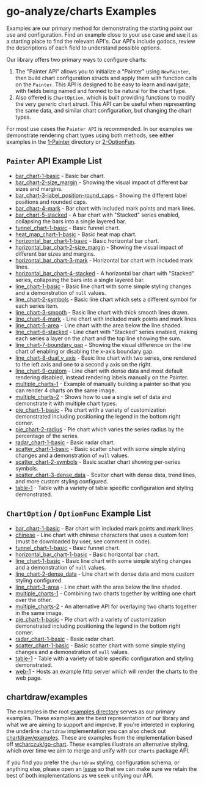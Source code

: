 # go-analyze/charts Examples

Examples are our primary method for demonstrating the starting point our use and configuration. Find an example close to your use case and use it as a starting place to find the relevant API's. Our API's include godocs, review the descriptions of each field to understand possible options.

Our library offers two primary ways to configure charts:
1. The "Painter API" allows you to initialize a "Painter" using `NewPainter`, then build chart configuration structs and apply them with function calls on the `Painter`. This API is designed to be easy to learn and navigate, with fields being named and formed to be natural for the chart type.
2. Also offered is `ChartOption`, which is built providing functions to modify the very generic chart struct. This API can be useful when representing the same data, and similar chart configuration, but changing the chart types.

For most use cases the `Painter API` is recommended. In our examples we demonstrate rendering chart types using both methods, see either examples in the [1-Painter](./1-Painter) directory or [2-OptionFun](./2-OptionFunc).

## `Painter` API Example List

* [bar_chart-1-basic](./1-Painter/bar_chart-1-basic) - Basic bar chart.
* [bar_chart-2-size_margin](./1-Painter/bar_chart-2-size_margin) - Showing the visual impact of different bar sizes and margins.
* [bar_chart-3-label_position-round_caps](./1-Painter/bar_chart-3-label_position-round_caps) - Showing the different label positions and rounded caps.
* [bar_chart-4-mark](./1-Painter/bar_chart-4-mark) - Bar chart with included mark points and mark lines.
* [bar_chart-5-stacked](./1-Painter/bar_chart-5-stacked) - A bar chart with "Stacked" series enabled, collapsing the bars into a single layered bar.
* [funnel_chart-1-basic](./1-Painter/funnel_chart-1-basic) - Basic funnel chart.
* [heat_map_chart-1-basic](./1-Painter/heat_map_chart-1-basic) - Basic heat map chart.
* [horizontal_bar_chart-1-basic](./1-Painter/horizontal_bar_chart-1-basic) - Basic horizontal bar chart.
* [horizontal_bar_chart-2-size_margin](./1-Painter/horizontal_bar_chart-2-size_margin) - Showing the visual impact of different bar sizes and margins.
* [horizontal_bar_chart-3-mark](./1-Painter/horizontal_bar_chart-3-mark) - Horizontal bar chart with included mark lines.
* [horizontal_bar_chart-4-stacked](./1-Painter/horizontal_bar_chart-4-stacked) - A horizontal bar chart with "Stacked" series, collapsing the bars into a single layered bar.
* [line_chart-1-basic](./1-Painter/line_chart-1-basic) - Basic line chart with some simple styling changes and a demonstration of `null` values.
* [line_chart-2-symbols](./1-Painter/line_chart-2-symbols) - Basic line chart which sets a different symbol for each series item.
* [line_chart-3-smooth](./1-Painter/line_chart-3-smooth) - Basic line chart with thick smooth lines drawn.
* [line_chart-4-mark](./1-Painter/line_chart-4-mark) - Line chart with included mark points and mark lines.
* [line_chart-5-area](./1-Painter/line_chart-5-area) - Line chart with the area below the line shaded.
* [line_chart-6-stacked](./1-Painter/line_chart-6-stacked) - Line chart with "Stacked" series enabled, making each series a layer on the chart and the top line showing the sum.
* [line_chart-7-boundary_gap](./1-Painter/line_chart-7-boundary_gap) - Showing the visual difference on the line chart of enabling or disabling the x-axis boundary gap.
* [line_chart-8-dual_y_axis](./1-Painter/line_chart-8-dual_y_axis) - Basic line chart with two series, one rendered to the left axis and one to a second y axis on the right.
* [line_chart-9-custom](./1-Painter/line_chart-9-custom) - Line chart with dense data and most default rendering disabled, instead rendering labels manually on the Painter.
* [multiple_charts-1](./1-Painter/multiple_charts-1) - Example of manually building a painter so that you can render 4 charts on the same image.
* [multiple_charts-2](./1-Painter/multiple_charts-2) - Shows how to use a single set of data and demonstrate it with multiple chart types.
* [pie_chart-1-basic](./1-Painter/pie_chart-1-basic) - Pie chart with a variety of customization demonstrated including positioning the legend in the bottom right corner.
* [pie_chart-2-radius](./1-Painter/pie_chart-2-radius) - Pie chart which varies the series radius by the percentage of the series.
* [radar_chart-1-basic](./1-Painter/radar_chart-1-basic) - Basic radar chart.
* [scatter_chart-1-basic](./1-Painter/scatter_chart-1-basic) - Basic scatter chart with some simple styling changes and a demonstration of `null` values.
* [scatter_chart-2-symbols](./1-Painter/scatter_chart-2-symbols) - Basic scatter chart showing per-series symbols.
* [scatter_chart-3-dense_data](./1-Painter/scatter_chart-3-dense_data) - Scatter chart with dense data, trend lines, and more custom styling configured.
* [table-1](./1-Painter/table-1) - Table with a variety of table specific configuration and styling demonstrated.

## `ChartOption` / `OptionFunc` Example List

* [bar_chart-1-basic](./2-OptionFunc/bar_chart-1-basic) - Bar chart with included mark points and mark lines.
* [chinese](./2-OptionFunc/chinese) - Line chart with chinese characters that uses a custom font (must be downloaded by user, see comment in code).
* [funnel_chart-1-basic](./2-OptionFunc/funnel_chart-1-basic) - Basic funnel chart.
* [horizontal_bar_chart-1-basic](./2-OptionFunc/horizontal_bar_chart-1-basic) - Basic horizontal bar chart.
* [line_chart-1-basic](./2-OptionFunc/line_chart-1-basic) - Basic line chart with some simple styling changes and a demonstration of `null` values.
* [line_chart-2-dense_data](./2-OptionFunc/line_chart-2-dense_data) - Line chart with dense data and more custom styling configured.
* [line_chart-3-area](./2-OptionFunc/line_chart-3-area) - Line chart with the area below the line shaded.
* [multiple_charts-1](./2-OptionFunc/multiple_charts-1) - Combining two charts together by writting one chart over the other.
* [multiple_charts-2](./2-OptionFunc/multiple_charts-2) - An alternative API for overlaying two charts together in the same image.
* [pie_chart-1-basic](./2-OptionFunc/pie_chart-1-basic) - Pie chart with a variety of customization demonstrated including positioning the legend in the bottom right corner.
* [radar_chart-1-basic](./2-OptionFunc/radar_chart-1-basic) - Basic radar chart.
* [scatter_chart-1-basic](./2-OptionFunc/scatter_chart-1-basic) - Basic scatter chart with some simple styling changes and a demonstration of `null` values.
* [table-1](./2-OptionFunc/table-1) - Table with a variety of table specific configuration and styling demonstrated.
* [web-1](./2-OptionFunc/web-1) - Hosts an example http server which will render the charts to the web page.

## chartdraw/examples

The examples in the root [examples directory](https://github.com/go-analyze/charts/tree/main/examples) serves as our primary examples. These examples are the best representation of our library and what we are aiming to support and improve. If you're intereted in exploring the underline `chartdraw` implementation you can also check out [chartdraw/examples](https://github.com/go-analyze/charts/tree/main/chartdraw/examples). These are examples from the implementation based off [wcharczuk/go-chart](https://github.com/wcharczuk/go-chart). These examples illustrate an alternative styling, which over time we aim to merge and unify with our `charts` package API.

If you find you prefer the `chartdraw` styling, configuration schema, or anything else, please open an [Issue](https://github.com/go-analyze/charts/issues) so that we can make sure we retain the best of both implementations as we seek unifying our API.
